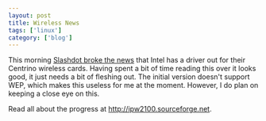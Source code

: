 ```yaml
---
layout: post
title: Wireless News
tags: ['linux']
category: ['blog']
---
```


This morning [Slashdot broke the
news](http://developers.slashdot.org/article.pl?sid=04/03/10/1540234&mode=thread)
that Intel has a driver out for their Centrino wireless cards. Having
spent a bit of time reading this over it looks good, it just needs a bit
of fleshing out. The initial version doesn't support WEP, which makes
this useless for me at the moment. However, I do plan on keeping a close
eye on this.

Read all about the progress at <http://ipw2100.sourceforge.net>.

